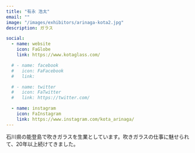 ```yaml
---
title: "有永 浩太"
email: ""
image: "/images/exhibitors/arinaga-kota2.jpg"
description: ガラス

social:
  - name: website
    icon: FaGlobe
    link: https://www.kotaglass.com/

  # - name: facebook
  #   icon: FaFacebook
  #   link: 

  # - name: twitter
  #   icon: FaTwitter
  #   link: https://twitter.com/

  - name: instagram
    icon: FaInstagram
    link: https://www.instagram.com/kota_arinaga/
---
```


石川県の能登島で吹きガラスを生業としています。吹きガラスの仕事に魅せられて、20年以上続けてきました。

